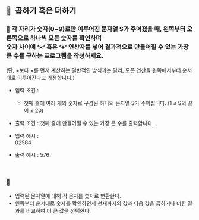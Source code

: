 ## 🧸  곱하기 혹은 더하기

### **🚪 각 자리가 숫자(0~9)로만 이루어진 문자열 S가 주어졌을 때, 왼쪽부터 오른쪽으로 하나씩 모든 숫자를 확인하며 <br/>숫자 사이에 ‘×’ 혹은 ‘+’ 연산자를 넣어 결과적으로 만들어질 수 있는 가장 큰 수를 구하는 프로그램을 작성하세요.**

(단, +보다 ×를 먼저 계산하는 일반적인 방식과는 달리, 모든 연산을 왼쪽에서부터 순서대로 이루어진다고 가정합니다.)
<br/>

- 입력 조건 :
    - 첫째 줄에 여러 개의 숫자로 구성된 하나의 문자열 S가 주어집니다. (1 ≤ S의 길이 ≤ 20)
- 출력 조건 : 첫째 줄에 만들어질 수 있는 가장 큰 수를 출력합니다.

- 입력 예시 : <br/>
    02984
- 출력 예시 : 576
<br/>

### 🔑

- 입력된 문자열에 대해 각 문자를 숫자로 변환한다.
- 왼쪽부터 순서대로 숫자를 확인하면서 현재까지의 값과 다음 값을 곱하거나 더한 결과를 비교하여 더 큰 값을 선택한다.
